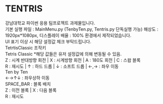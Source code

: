 # TENTRIS<br/>
강남대학교 파이썬 응용 팀프로젝트 과제물입니다.<br/>
기본 실행 파일 : MainMenu.py (TenbyTen.py, Tentris.py 단독실행 가능)
해상도 : 1920px*1080px, 디스플레이 배율 : 100% 환경에서 제작되었습니다.<br/>
UI 표기 이상 시 해당 설정값 체크 부탁드립니다.<br/>
TetrtisClassic 조작키<br/>
Tetris Classic *해당 값들은 유저 설정값에 의해 변동될 수 있음.<br/>
Z : 시계 반대방향 회전 | X : 시계방향 회전 | A : 180도 회전 | C : 스왑 블록<br/>
R : 재시도 | ↑ : 하드 드롭 | ↓ : 소프트 드롭 | ←,→ : 좌우 이동<br/>
Ten by Ten<br/>
←→↑↓ : 좌우상하 이동<br/>
SPACE_BAR : 블록 배치<br/>
Z : 이전 블록 | X : 다음 블록<br/>
R : 재시도<br/>
